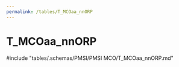 ```yaml
---
permalink: /tables/T_MCOaa_nnORP
---
```

# T_MCOaa_nnORP

<!-- ATTENTION : Ne pas supprimer ou modifier la ligne ci-dessous -->
#include "tables/.schemas/PMSI/PMSI MCO/T_MCOaa_nnORP.md"
<!-- ATTENTION : Ne pas supprimer ou modifier la ligne ci-dessus -->
